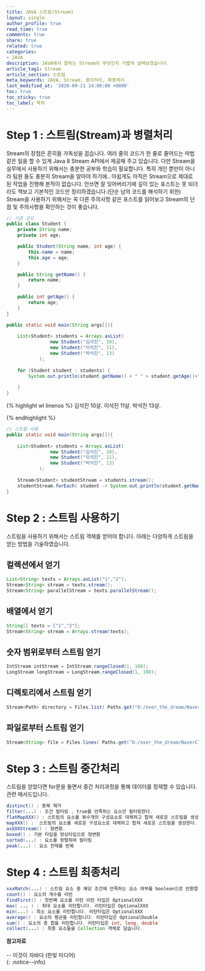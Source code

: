 ```yaml
---
title: JAVA 스트림(Stream)
layout: single
author_profile: true
read_time: true
comments: true
share: true
related: true
categories:
- JAVA
description: JAVA에서 말하는 Stream이 무엇인지 가볍게 살펴보겠습니다.
article_tag1: Stream
article_section: 스트림
meta_keywords: JAVA, Stream, 중각처리, 최종처리
last_modified_at: '2020-09-21 14:00:00 +0800'
toc: true
toc_sticky: true
toc_label: 목차
---
```

# Step 1 : 스트림(Stream)과 병렬처리
 Stream의 장점은 흔히들 가독성을 꼽습니다. 여러 줄의 코드가 한 줄로 줄어드는 마법같은 일을 할 수 있게 Java 8 Stream API에서 제공해 주고 있습니다. 
 다만 Stream을 실무에서 사용하기 위해서는 충분한 공부와 학습이 필요합니다. 특히 개인 뿐만이 아니라 팀원 들도 충분히 Stream을 알아야 하기에.. 아쉽게도 아직은 Stream으로 제대로 된 작업을 진행해 본적이 없습니다. 
 안쓰면 잘 잊어버리기에 깊이 있는 포스트는 못 되더라도 책보고 기본적인 코드만 정리하겠습니다.(단순 남의 코드를 해석하기 위한) Stream을 사용하기 위해서는 꼭 다른 주의사항 같은 포스트를 읽어보고 Stream의 단점 및 주의사항을 확인하는 것이 좋습니다. 


```java
// 기존 코드 
public class Student {
    private String name;
    private int age;

    public Student(String name, int age) {
        this.name = name;
        this.age = age;
    }

    public String getName() {
        return name;
    }

    public int getAge() {
        return age;
    }
}

```
```java
public static void main(String args[]){
        
    List<Student> students = Arrays.asList( 
                new Student("김석진", 10),
                new Student("이석진", 11),
                new Student("박석진", 13)
            );
    
    for (Student student : students) {
        System.out.println(student.getName() + " " + student.getAge()+"살.");
    
    }
}
```
{% highlight wl linenos %}
김석진 10살.
이석진 11살.
박석진 13살.

{% endhighlight %}


```java
// 스트림 사용 
public static void main(String args[]){
        
    List<Student> students = Arrays.asList( 
                new Student("김석진", 10),
                new Student("이석진", 11),
                new Student("박석진", 13)
            );
    
    Stream<Student> studentStream = students.stream();
    studentStream.forEach( student -> System.out.println(student.getName() + " " + student.getAge()+"살.") );
}
```
# Step 2 : 스트림 사용하기
스트림을 사용하기 위해서는 스트림 객체를 얻어야 합니다. 아래는 다양하게 스트림을 얻는 방법을 기술하였습니다. 

## 컬렉션에서 얻기 
```java
List<String> texts = Arrays.asList("1","2");
Stream<String> stream = texts.stream();
Stream<String> parallelStream = texts.parallelStream();
```

## 배열에서 얻기
```java
String[] texts = {"1","2"};
Stream<String> stream = Arrays.stream(texts);
```

## 숫자 범위로부터 스트림 얻기 
```java
IntStream intStream = IntStream.rangeClosed(1, 100);
LongStream longStream = LongStream.rangeClosed(1, 100);

```

## 디렉토리에서 스트림 얻기 
```java
Stream<Path> directory = Files.list( Paths.get("D:/over_the_dream/NaverCloud/3.Programming"));
```

## 파일로부터 스트림 얻기 
```java
Stream<String> file = Files.lines( Paths.get("D:/over_the_dream/NaverCloud/3.Programming/1.개발 요청 사항들.txt"),Charset.defaultCharset());
```

# Step 3 : 스트림 중간처리 
스트림을 얻었다면 for문을 돌면서 중간 처리과정을 통해 데이터를 정제할 수 있습니다. 관련 메서드입니다.

```java
distinct() : 중복 제거
filter(...) : 조건 필터링 , true를 만족하는 요소만 필터링한다.
flatMapXXX() : 스트림의 요소를 복수개의 구성요소로 대체하고 합쳐 새로운 스트림을 생성한다.
mapXXX() :  스트림의 요소를 새로운 구성요소로 대체하고 합쳐 새로운 스트림을 생성한다.
asXXXStream() : 형변환. 
boxed() : 기본 타입을 방싱타입으로 형변환
sorted(...) : 요소를 정렬하여 필터링
peak(...) : 요소 전체를 반복

```

# Step 4 : 스트림 최종처리
```java
xxxMatch(...) : 스트림 요소 중 해당 조건에 만족하는 요소 여부를 boolean으로 반환합니다.
count() : 요소의 개수를 리턴
findFirst() : 첫번째 요소를 리턴 리턴 타입은 OptionalXXX
max( ... ) : 최대 요소를 리턴합니다. 리턴타입은 OptionalXXX
min(...) : 최소 요소를 리턴합니다. 리턴타입은 OptionalXXX
average() : 요소의 평균을 리턴합니다. 리턴타입은 OptionalDouble
sum() : 요소의 총 합을 리턴합니다. 리턴타입은 int, long, double
collect(...) : 최종 요소들을 Collection 객체로 담습니다.

```

**참고자료** <br> <br>
-- 이것이 자바다 (한빛 미디어)<br> 
{: .notice--info}
